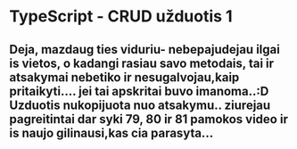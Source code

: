 # TypeScript - CRUD užduotis 1

## Deja, mazdaug ties viduriu- nebepajudejau ilgai is vietos, o kadangi rasiau savo metodais, tai ir atsakymai nebetiko ir nesugalvojau,kaip pritaikyti.... jei tai apskritai buvo imanoma..:D Uzduotis nukopijuota nuo atsakymu.. ziurejau pagreitintai dar syki 79, 80 ir 81 pamokos video ir is naujo gilinausi,kas cia parasyta... 

